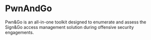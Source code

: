 # PwnAndGo
Pwn&amp;Go is an all-in-one toolkit designed to enumerate and assess the Sign&amp;Go access management solution during offensive security engagements.
